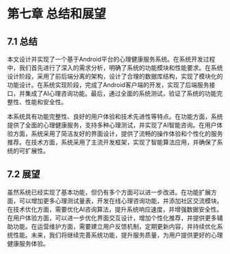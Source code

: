 # 第七章 总结和展望

## 7.1 总结

本文设计并实现了一个基于Android平台的心理健康服务系统。在系统开发过程中，我们首先进行了深入的需求分析，明确了系统的功能模块和性能要求。在系统设计阶段，采用了前后端分离的架构，设计了合理的数据库结构，实现了模块化的功能设计。在系统实现阶段，完成了Android客户端的开发，实现了后端服务接口，并集成了AI心理咨询功能。最后，通过全面的系统测试，验证了系统的功能完整性、性能和安全性。

本系统具有功能完整性、良好的用户体验和技术先进性等特点。在功能方面，系统提供了全面的心理健康服务，支持多种心理测试，并实现了AI智能咨询。在用户体验方面，系统采用了简洁友好的界面设计，提供了流畅的操作体验和个性化的服务推荐。在技术方面，系统采用了主流开发框架，实现了智能算法应用，并确保了系统的可扩展性。

## 7.2 展望

虽然系统已经实现了基本功能，但仍有多个方面可以进一步改进。在功能扩展方面，可以增加更多心理测试量表，开发在线心理咨询功能，并添加社区交流模块。在技术优化方面，需要优化AI咨询算法，提升系统响应速度，并增强数据安全性。在用户体验方面，可以进一步优化界面交互设计，增加个性化推荐，并提供更多辅助功能。在运营维护方面，需要建立用户反馈机制，定期更新内容，并持续优化系统性能。未来，我们将继续完善系统功能，提升服务质量，为用户提供更好的心理健康服务体验。 
